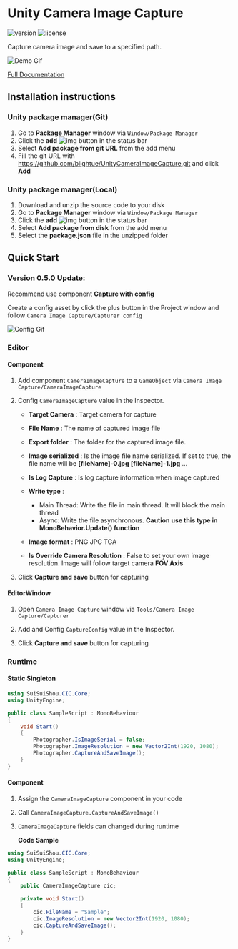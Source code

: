 # Unity Camera Image Capture

![version](https://badgen.net/badge/version/0.6.5/orange) ![license](https://badgen.net/github/license/blightue/unitycameraImagecapture)

Capture camera image and save to a specified path.

![Demo Gif](https://github.com/blightue/UnityCameraImageCapture/blob/main/Resource/Demo.gif)

[Full Documentation](https://blightue.github.io/CameraImageCapture)

## Installation instructions

### Unity package manager(Git)

1. Go to **Package Manager** window via `Window/Package Manager`
2. Click the **add** ![img](https://docs.unity3d.com/uploads/Main/iconAdd.png) button in the status bar
3. Select **Add package from git URL** from the add menu
4. Fill the git URL with https://github.com/blightue/UnityCameraImageCapture.git and click **Add**

### Unity package manager(Local)

1. Download and unzip the source code to your disk
2. Go to **Package Manager** window via `Window/Package Manager`
3. Click the **add** ![img](https://docs.unity3d.com/uploads/Main/iconAdd.png) button in the status bar
4. Select **Add package from disk** from the add menu
5. Select the **package.json** file in the unzipped folder

## Quick Start

### Version 0.5.0 Update: 

Recommend use component **Capture with config**

Create a config asset by click the plus button in the Project window and follow `Camera Image Capture/Capturer config`

![Config Gif](https://github.com/blightue/UnityCameraImageCapture/blob/main/Resource/CaptureConfig.gif)

### Editor

#### Component

1. Add component `CameraImageCapture` to a `GameObject` via `Camera Image Capture/CameraImageCapture`

2. Config `CameraImageCapture` value in the Inspector.

   - **Target Camera** : Target camera for capture
   - **File Name** : The name of captured image file
   - **Export folder** : The folder for the captured image file.
   - **Image serialized** : Is the image file name serialized. If set to true, the file name will be **[fileName]-0.jpg** **[fileName]-1.jpg** ...
   - **Is Log Capture** : Is log capture information when image captured
   - **Write type** :
     - Main Thread: Write the file in main thread. It will block the main thread
     - Async: Write the file asynchronous. **Caution use this type in MonoBehavior.Update() function**

   - **Image format** : PNG JPG TGA
   - **Is Override Camera Resolution** : False to set your own image resolution. Image will follow target camera **FOV Axis**

3. Click **Capture and save** button for capturing

#### EditorWindow

1. Open `Camera Image Capture` window via `Tools/Camera Image Capture/Capturer`

2. Add and Config `CaptureConfig` value in the Inspector.

3. Click **Capture and save** button for capturing

### Runtime

#### Static Singleton

```c#
using SuiSuiShou.CIC.Core;
using UnityEngine;

public class SampleScript : MonoBehaviour
{
    void Start()
    {
        Photographer.IsImageSerial = false;
        Photographer.ImageResolution = new Vector2Int(1920, 1080);
        Photographer.CaptureAndSaveImage();
    }
}
```

#### Component

1. Assign the `CameraImageCapture` component  in your code

2. Call `CameraImageCapture.CaptureAndSaveImage()` 

3. `CameraImageCapture` fields can changed during runtime

   **Code Sample**

```c#
using SuiSuiShou.CIC.Core;
using UnityEngine;

public class SampleScript : MonoBehaviour
{
    public CameraImageCapture cic;

    private void Start()
    {
        cic.FileName = "Sample";
        cic.ImageResolution = new Vector2Int(1920, 1080);
        cic.CaptureAndSaveImage();
    }
}
```